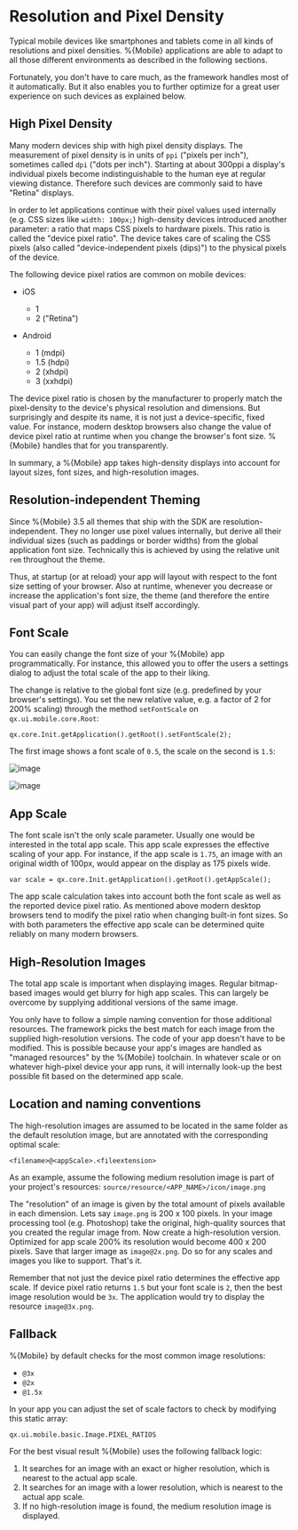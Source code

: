 Resolution and Pixel Density
============================

Typical mobile devices like smartphones and tablets come in all kinds of resolutions and pixel densities. %{Mobile} applications are able to adapt to all those different environments as described in the following sections.

Fortunately, you don't have to care much, as the framework handles most of it automatically. But it also enables you to further optimize for a great user experience on such devices as explained below.

High Pixel Density
------------------

Many modern devices ship with high pixel density displays. The measurement of pixel density is in units of `ppi` ("pixels per inch"), sometimes called `dpi` ("dots per inch"). Starting at about 300ppi a display's individual pixels become indistinguishable to the human eye at regular viewing distance. Therefore such devices are commonly said to have "Retina" displays.

In order to let applications continue with their pixel values used internally (e.g. CSS sizes like `width: 100px;`) high-density devices introduced another parameter: a ratio that maps CSS pixels to hardware pixels. This ratio is called the "device pixel ratio". The device takes care of scaling the CSS pixels (also called "device-independent pixels (dips)") to the physical pixels of the device.

The following device pixel ratios are common on mobile devices:

-   iOS  
    -   1
    -   2 ("Retina")

-   Android  
    -   1 (mdpi)
    -   1.5 (hdpi)
    -   2 (xhdpi)
    -   3 (xxhdpi)

The device pixel ratio is chosen by the manufacturer to properly match the pixel-density to the device's physical resolution and dimensions. But surprisingly and despite its name, it is not just a device-specific, fixed value. For instance, modern desktop browsers also change the value of device pixel ratio at runtime when you change the browser's font size. %{Mobile} handles that for you transparently.

In summary, a %{Mobile} app takes high-density displays into account for layout sizes, font sizes, and high-resolution images.

Resolution-independent Theming
------------------------------

Since %{Mobile} 3.5 all themes that ship with the SDK are resolution-independent. They no longer use pixel values internally, but derive all their individual sizes (such as paddings or border widths) from the global application font size. Technically this is achieved by using the relative unit `rem` throughout the theme.

Thus, at startup (or at reload) your app will layout with respect to the font size setting of your browser. Also at runtime, whenever you decrease or increase the application's font size, the theme (and therefore the entire visual part of your app) will adjust itself accordingly.

Font Scale
----------

You can easily change the font size of your %{Mobile} app programmatically. For instance, this allowed you to offer the users a settings dialog to adjust the total scale of the app to their liking.

The change is relative to the global font size (e.g. predefined by your browser's settings). You set the new relative value, e.g. a factor of 2 for 200% scaling) through the method `setFontScale` on `qx.ui.mobile.core.Root`:

    qx.core.Init.getApplication().getRoot().setFontScale(2);

The first image shows a font scale of `0.5`, the scale on the second is `1.5`:

![image](resolution-50.png%0A%20:scale:%2050%)

![image](resolution-150.png%0A%20:scale:%2050%)

App Scale
---------

The font scale isn't the only scale parameter. Usually one would be interested in the total app scale. This app scale expresses the effective scaling of your app. For instance, if the app scale is `1.75`, an image with an original width of 100px, would appear on the display as 175 pixels wide.

    var scale = qx.core.Init.getApplication().getRoot().getAppScale();

The app scale calculation takes into account both the font scale as well as the reported device pixel ratio. As mentioned above modern desktop browsers tend to modify the pixel ratio when changing built-in font sizes. So with both parameters the effective app scale can be determined quite reliably on many modern browsers.

High-Resolution Images
----------------------

The total app scale is important when displaying images. Regular bitmap-based images would get blurry for high app scales. This can largely be overcome by supplying additional versions of the same image.

You only have to follow a simple naming convention for those additional resources. The framework picks the best match for each image from the supplied high-resolution versions. The code of your app doesn't have to be modified. This is possible because your app's images are handled as "managed resources" by the %{Mobile} toolchain. In whatever scale or on whatever high-pixel device your app runs, it will internally look-up the best possible fit based on the determined app scale.

Location and naming conventions
-------------------------------

The high-resolution images are assumed to be located in the same folder as the default resolution image, but are annotated with the corresponding optimal scale:

`<filename>@<appScale>.<fileextension>`

As an example, assume the following medium resolution image is part of your project's resources: `source/resource/<APP_NAME>/icon/image.png`

The "resolution" of an image is given by the total amount of pixels available in each dimension. Lets say `image.png` is 200 x 100 pixels. In your image processing tool (e.g. Photoshop) take the original, high-quality sources that you created the regular image from. Now create a high-resolution version. Optimized for app scale 200% its resolution would become 400 x 200 pixels. Save that larger image as `image@2x.png`. Do so for any scales and images you like to support. That's it.

Remember that not just the device pixel ratio determines the effective app scale. If device pixel ratio returns `1.5` but your font scale is `2`, then the best image resolution would be `3x`. The application would try to display the resource `image@3x.png`.

Fallback
--------

%{Mobile} by default checks for the most common image resolutions:

-   `@3x`
-   `@2x`
-   `@1.5x`

In your app you can adjust the set of scale factors to check by modifying this static array:

`qx.ui.mobile.basic.Image.PIXEL_RATIOS`

For the best visual result %{Mobile} uses the following fallback logic:

1.  It searches for an image with an exact or higher resolution, which is nearest to the actual app scale.
2.  It searches for an image with a lower resolution, which is nearest to the actual app scale.
3.  If no high-resolution image is found, the medium resolution image is displayed.

